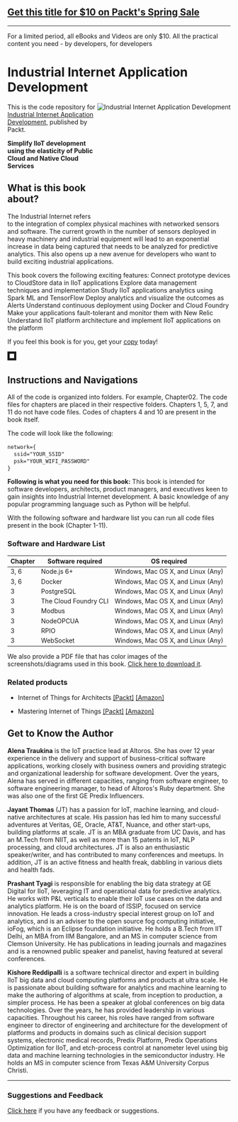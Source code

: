 ## [Get this title for $10 on Packt's Spring Sale](https://www.packt.com/B07134?utm_source=github&utm_medium=packt-github-repo&utm_campaign=spring_10_dollar_2022)
-----
For a limited period, all eBooks and Videos are only $10. All the practical content you need \- by developers, for developers

# Industrial Internet Application Development

<a href="https://www.packtpub.com/application-development/industrial-internet-application-development?utm_source=github&utm_medium=repository&utm_campaign=9781788298599 "><img src="https://d255esdrn735hr.cloudfront.net/sites/default/files/imagecache/ppv4_main_book_cover/9781788298599%20-%20Copy.png" alt="Industrial Internet Application Development" height="256px" align="right"></a>

This is the code repository for [Industrial Internet Application Development](https://www.packtpub.com/application-development/industrial-internet-application-development?utm_source=github&utm_medium=repository&utm_campaign=9781788298599 ), published by Packt.

**Simplify IIoT development using the elasticity of Public Cloud and Native Cloud Services**

## What is this book about?
<span class="sugar_field" id="description">The Industrial Internet refers to the integration of complex physical machines with networked sensors and software. The current growth in the number of sensors deployed in heavy machinery and industrial equipment will lead to an exponential increase in data being captured that needs to be analyzed for predictive analytics. This also opens up a new avenue for developers who want to build exciting industrial applications. </span>

This book covers the following exciting features:
Connect prototype devices to CloudStore data in IIoT applications 
Explore data management techniques and implementation 
Study IIoT applications analytics using Spark ML and TensorFlow 
Deploy analytics and visualize the outcomes as Alerts 
Understand continuous deployment using Docker and Cloud Foundry 
Make your applications fault-tolerant and monitor them with New Relic 
Understand IIoT platform architecture and implement IIoT applications on the platform 

If you feel this book is for you, get your [copy](https://www.amazon.com/dp/1788298594) today!

<a href="https://www.packtpub.com/?utm_source=github&utm_medium=banner&utm_campaign=GitHubBanner"><img src="https://raw.githubusercontent.com/PacktPublishing/GitHub/master/GitHub.png" 
alt="https://www.packtpub.com/" border="5" /></a>

## Instructions and Navigations
All of the code is organized into folders. For example, Chapter02.
The code files for chapters are placed in their respective folders.
Chapters 1, 5, 7, and 11 do not have code files. Codes of chapters 4 and 10 are present in the book itself.

The code will look like the following:
```
network={
  ssid="YOUR_SSID"
  psk="YOUR_WIFI_PASSWORD"
}
```

**Following is what you need for this book:**
This book is intended for software developers, architects, product managers, and executives keen to gain insights into Industrial Internet development. A basic knowledge of any popular programming language such as Python will be helpful.

With the following software and hardware list you can run all code files present in the book (Chapter 1-11).
### Software and Hardware List
| Chapter | Software required | OS required |
| -------- | ------------------------------------ | ----------------------------------- |
| 3, 6 | Node.js 6+ | Windows, Mac OS X, and Linux (Any) |
| 3, 6 | Docker | Windows, Mac OS X, and Linux (Any) |
| 3 | PostgreSQL | Windows, Mac OS X, and Linux (Any) |
| 3 | The Cloud Foundry CLI | Windows, Mac OS X, and Linux (Any) |
| 3 | Modbus | Windows, Mac OS X, and Linux (Any) |
| 3 | NodeOPCUA | Windows, Mac OS X, and Linux (Any) |
| 3 | RPIO | Windows, Mac OS X, and Linux (Any) |
| 3 | WebSocket | Windows, Mac OS X, and Linux (Any) |

We also provide a PDF file that has color images of the screenshots/diagrams used in this book. [Click here to download it](https://www.packtpub.com/sites/default/files/downloads/9781788298599_ColorImages.pdf).

### Related products
* Internet of Things for Architects [[Packt]](https://www.packtpub.com/hardware-and-creative/internet-things-architects?utm_source=github&utm_medium=repository&utm_campaign=9781788470599 ) [[Amazon]](https://www.amazon.com/dp/1788470591)

* Mastering Internet of Things [[Packt]](https://www.packtpub.com/networking-and-servers/mastering-internet-things?utm_source=github&utm_medium=repository&utm_campaign=9781788397483 ) [[Amazon]](https://www.amazon.com/dp/1788397487)

## Get to Know the Author
**Alena Traukina**
is the IoT practice lead at Altoros. She has over 12 year experience in the delivery and support of business-critical software applications, working closely with business owners and providing strategic and organizational leadership for software development. Over the years, Alena has served in different capacities, ranging from software engineer, to software engineering manager, to head of Altoros's Ruby department. She was also one of the first GE Predix Influencers.

**Jayant Thomas**
(JT) has a passion for IoT, machine learning, and cloud-native architectures at scale. His passion has led him to many successful adventures at Veritas, GE, Oracle, AT&T, Nuance, and other start-ups, building platforms at scale. JT is an MBA graduate from UC Davis, and has an M.Tech from NIIT, as well as more than 15 patents in IoT, NLP processing, and cloud architectures. JT is also an enthusiastic speaker/writer, and has contributed to many conferences and meetups. In addition, JT is an active fitness and health freak, dabbling in various diets and health fads.

**Prashant Tyagi**
is responsible for enabling the big data strategy at GE Digital for IIoT, leveraging IT and operational data for predictive analytics. He works with P&L verticals to enable their IoT use cases on the data and analytics platform.
He is on the board of ISSIP, focused on service innovation. He leads a cross-industry special interest group on IoT and analytics, and is an adviser to the open source fog computing initiative, ioFog, which is an Eclipse foundation initiative. He holds a B.Tech from IIT Delhi, an MBA from IIM Bangalore, and an MS in computer science from Clemson University. He has publications in leading journals and magazines and is a renowned public speaker and panelist, having featured at several conferences.

**Kishore Reddipalli**
is a software technical director and expert in building IIoT big data and cloud computing platforms and products at ultra scale. He is passionate about building software for analytics and machine learning to make the authoring of algorithms at scale, from inception to production, a simpler process. He has been a speaker at global conferences on big data technologies. Over the years, he has provided leadership in various capacities. Throughout his career, his roles have ranged from software engineer to director of engineering and architecture for the development of platforms and products in domains such as clinical decision support systems, electronic medical records, Predix Platform, Predix Operations Optimization for IIoT, and etch-process control at nanometer level using big data and machine learning technologies in the semiconductor industry. He holds an MS in computer science from Texas A&M University Corpus Christi.

****

### Suggestions and Feedback
[Click here](https://docs.google.com/forms/d/e/1FAIpQLSdy7dATC6QmEL81FIUuymZ0Wy9vH1jHkvpY57OiMeKGqib_Ow/viewform) if you have any feedback or suggestions.
